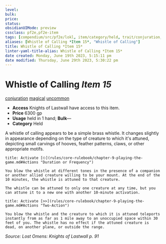 ```yaml
---
level:
bulk:
price:
status:
obsidianUIMode: preview
cssclass: pf2e,pf2e-item
tags: [compendium/src/pf2e/lokl, item/category/held, trait/conjuration, trait/magical, trait/uncommon]
aliases: [Whistle of Calling *Item 15*, "Whistle of Calling"]
title: Whistle of Calling *Item 15*
linter-yaml-title-alias: Whistle of Calling *Item 15*
date created: Monday, June 19th 2023, 5:15:11 pm
date modified: Thursday, June 29th 2023, 5:30:22 pm
---
```


# Whistle of Calling *Item 15*

[conjuration](rules/traits/conjuration.md) [magical](rules/traits/magical.md) [uncommon](rules/traits/uncommon.md)  

- **Access** Knights of Lastwall have access to this item.
- **Price** 6300 gp
- **Usage** held in 1 hand; **Bulk**—
- **Category** Held

A whistle of calling appears to be a simple brass whistle. It changes slightly in appearance depending on the type of creature to which it's attuned, depicting small carvings of hooves, feather patterns, claws, or other appropriate motifs.

```ad-embed-ability
title: Activate [⏲](rules/core-rulebook/chapter-9-playing-the-game.md#Actions "Duration or Frequency")

You blow the whistle at different tones in the presence of a companion or another allied creature willing to be your mount. At the end of the 10 minutes, the whistle is attuned to that creature.

The whistle can be attuned to only one creature at any time, but you can attune it to a new one with another 10-minute activation.
```

```ad-embed-ability
title: Activate [>>](rules/core-rulebook/chapter-9-playing-the-game.md#Actions "Two-Action")

You blow the whistle and the creature to which it is attuned teleports instantly from as far as 1 mile away to an unoccupied space within 30 feet of you. The whistle has no effect if the attuned creature is dead, on another plane, or outside the range.
```

*Source: Lost Omens: Knights of Lastwall p. 91*
